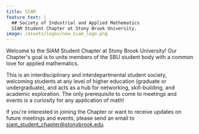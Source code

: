 ```yaml
---
title: SIAM
feature_text: |
  ## Society of Industrial and Applied Mathematics
  SIAM Student Chapter at Stony Brook University.
image: /assets/logos/new_siam_logo.png
---
```


Welcome to the SIAM Student Chapter at Stony Brook University! Our Chapter's goal is to unite members of the SBU student body with a common love for applied mathematics. 

This is an interdisciplinary and interdepartmental student society, welcoming students at any level of higher education (graduate or undergraduate), and acts as a hub for networking, skill-building, and academic exploration. The only prerequisite to come to meetings and events is a curiosity for any application of math! 


If you're interested in joining the Chapter or want to receive updates on future meetings and events, please send an email to siam_student_chapter@stonybrook.edu
